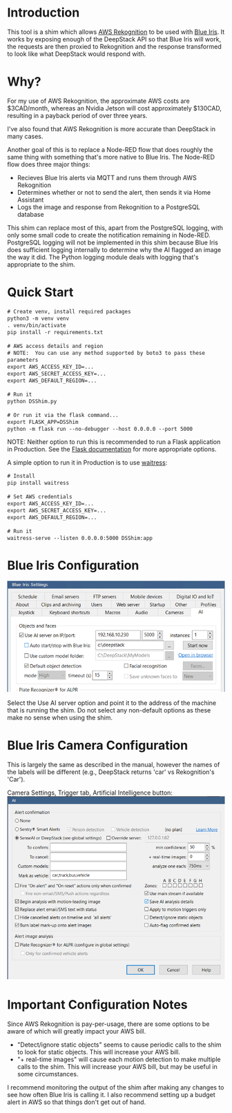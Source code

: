 # Introduction
This tool is a shim which allows [AWS Rekognition](https://aws.amazon.com/rekognition/) to be used with [Blue Iris](https://blueirissoftware.com/).  It works by exposing enough of the DeepStack API so that Blue Iris will work, the requests are then proxied to Rekognition and the response transformed to look like what DeepStack would respond with.

# Why?

For my use of AWS Rekognition, the approximate AWS costs are $3CAD/month, whereas an Nvidia Jetson will cost approximately $130CAD, resulting in a payback period of over three years.

I've also found that AWS Rekognition is more accurate than DeepStack in many cases.

Another goal of this is to replace a Node-RED flow that does roughly the same thing with something that's more native to Blue Iris.  The Node-RED flow does three major things:

* Recieves Blue Iris alerts via MQTT and runs them through AWS Rekognition
* Determines whether or not to send the alert, then sends it via Home Assistant
* Logs the image and response from Rekognition to a PostgreSQL database

This shim can replace most of this, apart from the PostgreSQL logging, with only some small code to create the notification remaining in Node-RED.  PostgreSQL logging will not be implemented in this shim because Blue Iris does sufficient logging internally to determine why the AI flagged an image the way it did.  The Python logging module deals with logging that's appropriate to the shim.

# Quick Start
```
# Create venv, install required packages
python3 -m venv venv
. venv/bin/activate
pip install -r requirements.txt

# AWS access details and region
# NOTE:  You can use any method supported by boto3 to pass these parameters
export AWS_ACCESS_KEY_ID=...
export AWS_SECRET_ACCESS_KEY=...
export AWS_DEFAULT_REGION=...

# Run it
python DSShim.py

# Or run it via the flask command...
export FLASK_APP=DSShim
python -m flask run --no-debugger --host 0.0.0.0 --port 5000 
```
NOTE:  Neither option to run this is recommended to run a Flask application in Production.  See the [Flask documentation](https://flask.palletsprojects.com/en/2.1.x/deploying/) for more appropriate options.

A simple option to run it in Production is to use [waitress](https://docs.pylonsproject.org/projects/waitress/en/latest/):
```
# Install
pip install waitress

# Set AWS credentials
export AWS_ACCESS_KEY_ID=...
export AWS_SECRET_ACCESS_KEY=...
export AWS_DEFAULT_REGION=...

# Run it
waitress-serve --listen 0.0.0.0:5000 DSShim:app
```

# Blue Iris Configuration
![Blue Iris Configuration](images/blueiris_config.png)

Select the Use AI server option and point it to the address of the machine that is running the shim.  Do not select any non-default options as these make no sense when using the shim.

# Blue Iris Camera Configuration
This is largely the same as described in the manual, however the names of the labels will be different (e.g., DeepStack returns 'car' vs Rekognition's 'Car').

Camera Settings, Trigger tab, Artificial Intelligence button:
![Blue Iris Camera Configuration](images/blueiris_camera_config.png)

# Important Configuration Notes

Since AWS Rekognition is pay-per-usage, there are some options to be aware of which will greatly impact your AWS bill.

* "Detect/ignore static objects" seems to cause periodic calls to the shim to look for static objects.  This will increase your AWS bill.
* "+ real-time images" will cause each motion detection to make multiple calls to the shim.  This will increase your AWS bill, but may be useful in some circumstances.

I recommend monitoring the output of the shim after making any changes to see how often Blue Iris is calling it.  I also recommend setting up a budget alert in AWS so that things don't get out of hand.